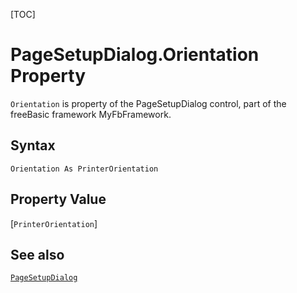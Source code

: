 [TOC]
# PageSetupDialog.Orientation Property

`Orientation` is property of the PageSetupDialog control, part of the freeBasic framework MyFbFramework.
## Syntax
```freeBasic
Orientation As PrinterOrientation
```
## Property Value
[`PrinterOrientation`]
## See also
[`PageSetupDialog`](PageSetupDialog.md)
